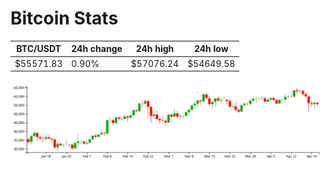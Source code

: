 # Bitcoin Stats

BTC/USDT|24h change|24h high|24h low|
|---|---|---|---|
|$55571.83|0.90%|$57076.24|$54649.58|

<img src="./chart.svg">
